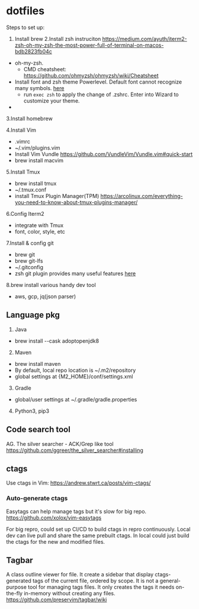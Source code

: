 # dotfiles

Steps to set up:
1. Install brew
2.Install zsh instruciton
https://medium.com/ayuth/iterm2-zsh-oh-my-zsh-the-most-power-full-of-terminal-on-macos-bdb2823fb04c
- oh-my-zsh.
  - CMD cheatsheet: https://github.com/ohmyzsh/ohmyzsh/wiki/Cheatsheet
- Install font and zsh theme Powerlevel. Default font cannot recognize many symbols. [here](https://github.com/romkatv/powerlevel10k#getting-started)
  - run `exec zsh` to apply the change of .zshrc. Enter into Wizard to customize your theme.
- 

3.Install homebrew

4.Install Vim
- .vimrc
- ~/.vim/plugins.vim
- Install Vim Vundle
  https://github.com/VundleVim/Vundle.vim#quick-start
- brew install macvim

5.Install Tmux
- brew install tmux
- ~/.tmux.conf
- install Tmux Plugin Manager(TPM) https://arcolinux.com/everything-you-need-to-know-about-tmux-plugins-manager/

6.Config Iterm2
- integrate with Tmux
- font, color, style, etc

7.Install & config git
- brew git
- brew git-lfs
- ~/.gitconfig
- zsh git plugin provides many useful features [here](https://github.com/ohmyzsh/ohmyzsh/tree/master/plugins/git)

8.brew install various handy dev tool
- aws, gcp, jq(json parser)

## Language pkg
1. Java
- brew install --cask adoptopenjdk8
2. Maven
- brew install maven
- By default, local repo location is ~/.m2/repository
- global settings at {M2_HOME}/conf/settings.xml
3. Gradle
-  global/user settings at ~/.gradle/gradle.properties
4. Python3, pip3

## Code search tool
AG. The silver searcher - ACK/Grep like tool
https://github.com/ggreer/the_silver_searcher#installing

## ctags
Use ctags in Vim: https://andrew.stwrt.ca/posts/vim-ctags/

### Auto-generate ctags

Easytags can help manage tags but it's slow for big repo.
https://github.com/xolox/vim-easytags

For big repro, could set up CI/CD to build ctags in repro continuously. Local dev can live pull and share the same prebuilt ctags.  In local could just build the ctags for the new and modified files.

## Tagbar
A class outline viewer for file. It create a sidebar that display ctags-generated tags of the current file, ordered by scope.
It is not a general-purpose tool for managing tags files. It only creates the tags it needs on-the-fly in-memory without creating any files.
https://github.com/preservim/tagbar/wiki
